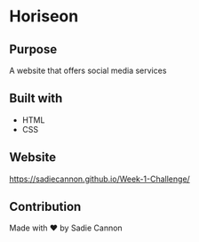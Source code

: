 # Horiseon

## Purpose
A website that offers social media services 

## Built with 
* HTML
* CSS

## Website
https://sadiecannon.github.io/Week-1-Challenge/

## Contribution
Made with ❤️️ by Sadie Cannon

